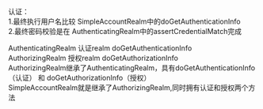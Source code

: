 认证：  
1.最终执行用户名比较 SimpleAccountRealm中的doGetAuthenticationInfo  
2.最终密码校验是在 AuthenticatingRealm中的assertCredentialMatch完成

AuthenticatingRealm 认证realm doGetAuthenticationInfo  
AuthorizingRealm 授权realm doGetAuthorizationInfo  
AuthorizingRealm继承了AuthenticatingRealm，具有doGetAuthenticationInfo（认证） 和 doGetAuthorizationInfo（授权）   
SimpleAccountRealm就是继承了AuthorizingRealm,同时拥有认证和授权两个方法